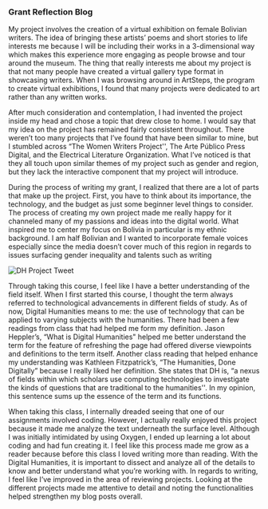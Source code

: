 ### Grant Reflection Blog

My project involves the creation of a virtual exhibition on female Bolivian writers. The idea of bringing these artists’ poems and short stories to life interests me because I will be including their works in a 3-dimensional way which makes this experience more engaging as people browse and tour around the museum. The thing that really interests me about my project is that not many people have created a virtual gallery type format in showcasing writers. When I was browsing around in ArtSteps, the program to create virtual exhibitions, I found that many projects were dedicated to art rather than any written works. 

After much consideration and contemplation, I had invented the project inside my head and chose a topic that drew close to home. I would say that my idea on the project has remained fairly consistent throughout. There weren’t too many projects that I’ve found that have been similar to mine, but I stumbled across “The Women Writers Project'', The Arte Público Press Digital, and the Electrical Literature Organization.  What I’ve noticed is that they all touch upon similar themes of my project such as gender and region, but they lack the interactive component that my project will introduce. 

During the process of writing my grant, I realized that there are a lot of parts that make up the project. First, you have to think about its importance, the technology, and the budget as just some beginner level things to consider. The process of creating my own project made me really happy for it channeled many of my passions and ideas into the digital world. What inspired me to center my focus on Bolivia in particular is my ethnic background. I am half Bolivian and I wanted to incorporate female voices especially since the media doesn’t cover much of this region in regards to issues surfacing gender inequality and talents such as writing

![DH Project Tweet](https://DanielleNogales.github.io/danielle-nogales-CNU/images/DHtweet.jpg)

Through taking this course, I feel like I have a better understanding of the field itself. When I first started this course, I thought the term always referred to technological advancements in different fields of study. As of now, Digital Humanities means to me: the use of technology that can be applied to varying subjects with the humanities. There had been a few readings from class that had helped me form my definition. Jason Heppler’s, “What is Digital Humanities" helped me better understand the term for the feature of refreshing the page had offered diverse viewpoints and definitions to the term itself. Another class reading that helped enhance my understanding was Kathleen Fitzpatrick’s, “The Humanities, Done Digitally” because I really liked her definition. She states that DH is, “a nexus of fields within which scholars use computing technologies to investigate the kinds of questions that are traditional to the humanities''. In my opinion, this sentence sums up the essence of the term and its functions.

When taking this class, I internally dreaded seeing that one of our assignments involved coding. However, I actually really enjoyed this project because it made me analyze the text underneath the surface level. Although I was initially intimidated by using Oxygen, I ended up learning a lot about coding and had fun creating it. I feel like this process made me grow as a reader because before this class I loved writing more than reading. With the Digital Humanities, it is important to dissect and analyze all of the details to know and better understand what you’re working with. In regards to writing, I feel like I’ve improved in the area of reviewing projects. Looking at the different projects made me attentive to detail and noting the functionalities helped strengthen my blog posts overall. 
